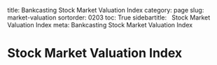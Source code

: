 ﻿title: Bankcasting Stock Market Valuation Index
category: page
slug: market-valuation
sortorder: 0203
toc: True
sidebartitle: &nbsp; Stock Market Valuation Index
meta: Bankcasting Stock Market Valuation Index

<script src="http://ajax.googleapis.com/ajax/libs/jquery/2.1.4/jquery.min.js"></script>
<script src="js/jquery.csv.min.js"></script>
<script type="text/javascript" src="http://www.google.com/jsapi"></script>

<script type="text/javascript"> // load the visualisation API
  google.load('visualization', '1', { packages: ['corechart', 'controls'] });
</script>
<script type="text/javascript">
function drawVisualization() {
   $.get("data/mv.csv?q="+Math.random(), function(csvString) {
      var arrayData = $.csv.toArrays(csvString, {onParseValue: $.csv.hooks.castToScalar});
      var data = new google.visualization.arrayToDataTable(arrayData);
      var chartwidth = $('#chartparent').width();
      var mv = new google.visualization.ChartWrapper({
         chartType: 'LineChart',
         containerId: 'mv',
         dataTable: data,
         options:{
            width: chartwidth, height: 450,
            chartArea: {'width': '80%','height': '70%'},
            title: 'Bankcasting Stock Market Valuation Index',
            legend: 'bottom',
            titleTextStyle : {color: 'black', fontSize: 20},
            vAxis: {viewWindow: {min: -1, max: 1}, format: '0.00', title: 'Stock Market Valuation Index'},
            series: {
               0: { color: '#529ecc' }
            }
         }
      });
      mv.draw();
   });
}
google.setOnLoadCallback(drawVisualization)
</script>

<script type="text/javascript">
function drawVisualization() {
   $.get("data/mv2018.csv?q="+Math.random(), function(csvString) {
      var arrayData = $.csv.toArrays(csvString, {onParseValue: $.csv.hooks.castToScalar});
      var data = new google.visualization.arrayToDataTable(arrayData);
      var chartwidth = $('#chartparent').width();
      var mv2018 = new google.visualization.ChartWrapper({
         chartType: 'LineChart',
         containerId: 'mv2018',
         dataTable: data,
         options:{
            width: chartwidth, height: 450,
            chartArea: {'width': '80%','height': '70%'},
            title: 'Bankcasting Stock Market Valuation Index (2018)',
            legend: 'bottom',
            titleTextStyle : {color: 'black', fontSize: 20},
            vAxis: {viewWindow: {min: 0, max: .5}, format: '0.00', title: 'Stock Market Valuation Index'},
            series: {
               0: { color: '#529ecc' }
            }
         }
      });
      mv2018.draw();
   });
}
google.setOnLoadCallback(drawVisualization)
</script>

# Stock Market Valuation Index

<div id="mv2018" style="margin-top:0px"></div>
<br>
<div id="mv" style="margin-top:0px"></div>